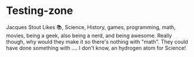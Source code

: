 # Testing-zone
Jacques Stout
Likes :books:, Science, History, games, programming, math, movies, being a geek, also being a nerd, and being awesome.
Really though, why would they make it so there's nothing with "math".
They could have done something with .... I don't know, an hydrogen atom for Science!
